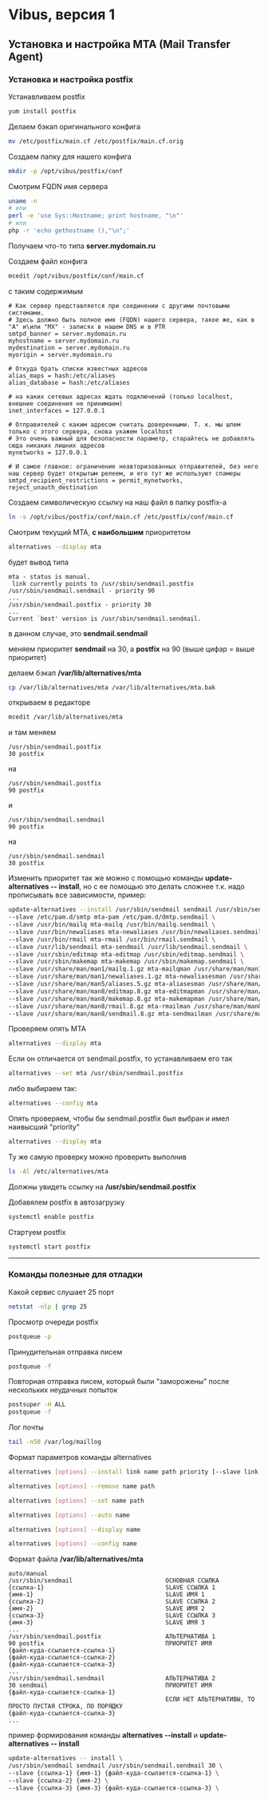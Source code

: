 # Vibus, версия 1
## Установка и настройка MTA (Mail Transfer Agent)

### Установка и настройка postfix

Устанавливаем postfix
```bash
yum install postfix
```

Делаем бэкап оригинального конфига
```bash
mv /etc/postfix/main.cf /etc/postfix/main.cf.orig
```

Создаем папку для нашего конфига
```bash
mkdir -p /opt/vibus/postfix/conf
```

Смотрим FQDN имя сервера
```bash
uname -n
# или
perl -e 'use Sys::Hostname; print hostname, "\n"'
# или
php -r 'echo gethostname (),"\n";'
```
Получаем что-то типа **server.mydomain.ru**

Создаем файл конфига
```bash
mcedit /opt/vibus/postfix/conf/main.cf
```
с таким содержимым
```plain
# Как сервер представляется при соединении с другими почтовыми системами. 
# Здесь должно быть полное имя (FQDN) нашего сервера, такое же, как в "A" и\или "MX" - записях в нашем DNS и в PTR
smtpd_banner = server.mydomain.ru
myhostname = server.mydomain.ru
mydestination = server.mydomain.ru
myorigin = server.mydomain.ru

# Откуда брать списки известных адресов
alias_maps = hash:/etc/aliases
alias_database = hash:/etc/aliases

# на каких сетевых адресах ждать подключений (только localhost, внешние соединения не принимаем)
inet_interfaces = 127.0.0.1

# Отправителей с каким адресом считать доверенными. Т. к. мы шлем только с этого сервера, снова укажем localhost
# Это очень важный для безопасности параметр, старайтесь не добавлять сюда никаких лишних адресов
mynetworks = 127.0.0.1

# И самое главное: ограничение неавторизованных отправителей, без него наш сервер будет открытым релеем, и его тут же используют спамеры
smtpd_recipient_restrictions = permit_mynetworks, reject_unauth_destination
```
Создаем символическую ссылку на наш файл в папку postfix-а
```bash
ln -s /opt/vibus/postfix/conf/main.cf /etc/postfix/conf/main.cf
```
Смотрим текущий MTA, **с наибольшим** приоритетом
```bash
alternatives --display mta
```
будет вывод типа
```text
mta - status is manual.
 link currently points to /usr/sbin/sendmail.postfix
/usr/sbin/sendmail.sendmail - priority 90
...
/usr/sbin/sendmail.postfix - priority 30
...
Current `best' version is /usr/sbin/sendmail.sendmail.
```
в данном случае, это **sendmail.sendmail**

меняем приоритет **sendmail** на 30, a **postfix** на 90 (выше цифар = выше приоритет)

делаем бэкап **/var/lib/alternatives/mta**
```bash
cp /var/lib/alternatives/mta /var/lib/alternatives/mta.bak
```
открываем в редакторе
```bash
mcedit /var/lib/alternatives/mta
```
и там меняем
```plain
/usr/sbin/sendmail.postfix
30 postfix
```
на 
```plain
/usr/sbin/sendmail.postfix
90 postfix
```
и
```plain
/usr/sbin/sendmail.sendmail
90 postfix
```
на 
```plain
/usr/sbin/sendmail.sendmail
30 postfix
```
Изменить приоритет так же можно с помощью команды **update-alternatives -- install**, но с ее помощью это делать сложнее т.к. надо прописывать все зависимости, пример:

```bash
update-alternatives --install /usr/sbin/sendmail sendmail /usr/sbin/sendmail.sendmail 30 \
--slave /etc/pam.d/smtp mta-pam /etc/pam.d/dmtp.sendmail \
--slave /usr/bin/mailq mta-mailq /usr/bin/mailq.sendmail \
--slave /usr/bin/newaliases mta-newaliases /usr/bin/newaliases.sendmail \
--slave /usr/bin/rmail mta-rmail /usr/bin/rmail.sendmail \
--slave /usr/lib/sendmail mta-sendmail /usr/lib/sendmail.sendmail \
--slave /usr/sbin/editmap mta-editmap /usr/sbin/editmap.sendmail \
--slave /usr/sbin/makemap mta-makemap /usr/sbin/makemap.sendmail \
--slave /usr/share/man/man1/mailq.1.gz mta-mailqman /usr/share/man/man1/mailq.sendmail.1.gz \
--slave /usr/share/man/man1/newaliases.1.gz mta-newaliasesman /usr/share/man/man1/newaliases.sendmail.1.gz \
--slave /usr/share/man/man5/aliases.5.gz mta-aliasesman /usr/share/man/man5/aliases.sendmail.5.gz \
--slave /usr/share/man/man8/editmap.8.gz mta-editmapman /usr/share/man/man8/editmap.sendmail.8.gz \
--slave /usr/share/man/man8/makemap.8.gz mta-makemapman /usr/share/man/man8/makemap.sendmail.8.gz \
--slave /usr/share/man/man8/rmail.8.gz mta-rmailman /usr/share/man/man8/rmail.sendmail.8.gz \
--slave /usr/share/man/man8/sendmail.8.gz mta-sendmailman /usr/share/man/man8/sendmail.sendmail.8.gz
```

Проверяем опять MTA
```bash
alternatives --display mta
```
Если он отличается от sendmail.postfix, то устанавливаем его так
```bash
alternatives --set mta /usr/sbin/sendmail.postfix
```
либо выбираем так:
```bash
alternatives --config mta
```
Опять проверяем, чтобы бы sendmail.postfix был выбран и имел наивысший "priority"
```bash
alternatives --display mta
```
Ту же самую проверку можно проверить выполнив
```bash
ls -Al /etc/alternatives/mta
```
Должны увидеть ссылку на **/usr/sbin/sendmail.postfix**

Добавялем postfix в автозагрузку
```bash
systemctl enable postfix
```

Стартуем postfix 
```bash
systemctl start postfix
```

---

### Команды полезные для отладки

Какой сервис слушает 25 порт
```bash
netstat -nlp | grep 25
```

Просмотр очереди postfix
```bash
postqueue -p
```

Принудительная отправка писем
```bash
postqueue -f
```
Повторная отправка писем, который были "заморожены" после нескольких неудачных попыток
```bash
postsuper -H ALL
postqueue -f
```

Лог почты
```bash
tail -n50 /var/log/maillog
```


Формат параметров команды alternatives
```bash
alternatives [options] --install link name path priority [--slave link name path]... [--initscript service]

alternatives [options] --remove name path

alternatives [options] --set name path

alternatives [options] --auto name

alternatives [options] --display name

alternatives [options] --config name 
```

Формат файла **/var/lib/alternatives/mta**
```plain
auto/manual
/usr/sbin/sendmail                          ОСНОВНАЯ ССЫЛКА
{ссылка-1}                                  SLAVE ССЫЛКА 1
{имя-1}                                     SLAVE ИМЯ 1
{ссылка-2}                                  SLAVE ССЫЛКА 2
{имя-2}                                     SLAVE ИМЯ 2
{ссылка-3}                                  SLAVE ССЫЛКА 3
{имя-3}                                     SLAVE ИМЯ 3
...
/usr/sbin/sendmail.postfix                  АЛЬТЕРНАТИВА 1
90 postfix                                  ПРИОРИТЕТ ИМЯ 
{файл-куда-ссылается-ссылка-1}
{файл-куда-ссылается-ссылка-2}
{файл-куда-ссылается-ссылка-3}
...
/usr/sbin/sendmail.sendmail                 АЛЬТЕРНАТИВА 2
30 sendmail                                 ПРИОРИТЕТ ИМЯ
{файл-куда-ссылается-ссылка-1}
                                            ЕСЛИ НЕТ АЛЬТЕРНАТИВЫ, ТО ПРОСТО ПУСТАЯ СТРОКА, ПО ПОРЯДКУ
{файл-куда-ссылается-ссылка-3}      
...
```
пример формирования команды **alternatives --install** и **update-alternatives -- install**
```bash
update-alternatives -- install \
/usr/sbin/sendmail sendmail /usr/sbin/sendmail.sendmail 30 \
--slave {ссылка-1} {имя-1} {файл-куда-ссылается-ссылка-1} \
--slave {ссылка-2} {имя-2} \
--slave {ссылка-3} {имя-3} {файл-куда-ссылается-ссылка-3} \
```
